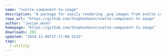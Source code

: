 ```yaml
---
name: "svelte-component-to-image"
description: "A package for easily rendering .png images from svelte components in SvelteKit. Inspired by Vercel's [`OG Image Generation`](https://vercel.com/docs/concepts/functions/edge-functions/og-image-generation) tool."
repo_url: "https://github.com/StephenGunn/svelte-component-to-image"
author: "jovian_moon"
homepage: "https://github.com/StephenGunn/svelte-component-to-image"
downloads: 201
updated: "2024-11-09T17:17:00.413Z"
tags: 
  - utility
---
```

